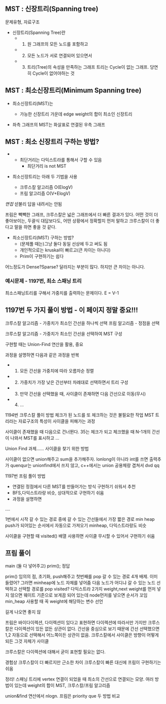 ## MST : 신장트리(Spanning tree) 
문제유형, 자료구조

* 신장트리(Spanning Tree)란
    * 1) 원 그래프의 모든 노드를 포함하고
    * 2) 모든 노드가 서로 연결되어 있으면서
    * 3) 트리(Tree)의 속성을 만족하는 그래프
트리는 Cycle이 없는 그래프. 당연히 Cycle이 없어야하는 것

## MST : 최소신장트리(Minimum Spanning tree)
* 최소신장트리(MST)는 
    * 가능한 신장트리 가운데 edge weight의 합이 최소인 신장트리

* 좌측 그래프의 MST는 화살표로 연결된 우측 그래프

## MST : 최소 신장트리 구하는 방법?
* 
    * 최단거리는 다익스트라를 통해서 구할 수 있음
        * 최단거리 is not MST

* 최소신장트리는 아래 두 기법을 사용
    * 크루스칼 알고리즘
            O(ElogV)
    * 프림 알고리즘
            O(V+ElogV)

*면접* 섣불리 답을 내려서는 안됨

프림은 빽빽한 그래프, 크루스칼은 넓은 그래프에서 더 빠른 결과가 있다.
어떤 것이 더 좋아보이는, 두괄식 대답보다도, 어떤 상황에서 정확할지 먼저 말하고 크루스칼이 더 좋다고 말을 하면 좋을 것 같다.

* 최소신장트리(MST) 구하는 방법?
    * (문제풀 때는)그냥 둘다 동일 선상에 두고 써도 됨
    * 개인적으로는 kruskal이 빠르고(큰 차이는 아니다)
    * Prim이 구현하기는 쉽다

어느정도가 Dense?Sparse? 달라지는 부분이 많다. 하지만 큰 차이는 아니다.

### 예시문제 - 1197번, 최소 스패닝 트리

최소스패닝트리를 구해서 가중치를 출력하는 문제이다.
E = V-1

## 1197번 두 가지 풀이 방법 - 이 페이지 정말 중요!!!
크루스칼 알고리즘 - 가중치가 최소인 간선을 하나씩 선택
프림 알고리즘 - 정점을 선택

크루스칼 알고리즘 - 가중치가 최소인 간선을 선택하여 MST 구성

구현할 때는 Union-Find 연산을 활용, 중요

과정을 설명하면 다음과 같은 과정을 반복
* 1. 모든 간선을 가중치에 따라 오름차순 정렬
* 2. 가중치가 가장 낮은 간선부터 차례대로 선택하면서 트리 구성
* 3. 만약 간선을 선택했을 때, 사이클이 존재하면 다음 간선으로 이동(무시)
* 4. ...

1194번 크루스칼 풀이 방법
체크가 된 노드를 또 체크하는 것은 불필요한 작업
MST 트리라는 자료구조의 특성이 사이클을 피해가는 과정

사이클이 존재했을 때 다음으로 건너뛴다.
35는 체크가 되고 체크했을 때 N-1개의 간선이 나와서 MST를 표시하고 ...

Union Find 과제...... 사이클을 찾기 위한 방법

사이클이 없으면 union해주고 sum을 추가해주자.
lonlong이 아니라 int를 쓰면 출력추가
quenqur는 unionfind에서 쓰지 않고, c++에서는 union 공용체랑 겹쳐서 dvd qq


1197번 프림 풀이 방법
* 연결된 정점에서 다른 MST를 만들어가는 방식
구현하기 쉬워서 추천
* BFS,다익스트라랑 비슷, 상대적으로 구현하기 쉬움
* 과정을 설명하면 

....

1번에서 시작 갈 수 있는 경로 중에 
갈 수 있는 간선들에서 가장 짧은 경로
min heap
push가 되어있는 순서에서 자동으로 가져오기
minheap, 다익스트라랑도 비슷

사이클을 구현할 때 visited() 배열 사용하면 사이클 무시할 수 있어서 구현하기 쉬움

## 프림 풀이
main (둘 다 넣어주고)
prim();
정답

prim() 
임의의 점, 초기화,  push해주고 첫번째를 pop 갈 수 있는 경로 4개 배제.
이미 들렸어? 그러면 minheap에 노드 자체를 넣어줌
다음 노드가 어디냐
갈 수 있는 노드 선택하고 선택할 경로를 pop
visited? 
다익스트라 2가지 weight,next
weight를 먼저 넣지 않으면 웨이트 기준으로 보게끔 되어 있는데 node먼저를 넣으면 순서가 꼬임
min_heap 사용할 때 꼭 weight에 해당하는 변수 선언

길게 나오면 좋지 않

프림은 바이다이렉션, 다이렉션이 있다고 표현하면 다이렉션에 따라서만 가지만
크루스칼은 다이렉션이 있든 없든 상관이 없다. 간선을 중심으로 보기 때문에 간선 선택했으면 1,2 자동으로 선택해서 어느쪽이든 상관이 없음.
크루스칼에서 사이클은 방향이 어떻게 되든 그것 자체가 사이클

크루스칼은 다이렉션에 대해서 굳이 표현할 필요는 없다.

경험상 크루스칼이 더 빠르지만 근소한 차이
크루스칼이 빠른 대신에 프림이 구현하기는 쉬움

정리! 스패닝 트리에 vertex 연결이 되었을 때 최소의 간선으로 연결되는 모양. 여러 방법이 있는데 weight의 합이 MST, 크루스칼/프림 알고리즘 

union&find 연산에서 nlogn.
프림은 priority que
두 방법 비교